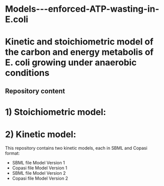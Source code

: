 # Models---enforced-ATP-wasting-in-E.coli

# Kinetic and stoichiometric model of the carbon and energy metabolis of E. coli growing under anaerobic conditions

## Repository content 

# 1) Stoichiometric model:


# 2) Kinetic model:

This repository contains two kinetic models, each in SBML and Copasi format:

- SBML file Model Version 1
- Copasi file Model Version 1
- SBML file Model Version 2
- Copasi file Model Version 2
